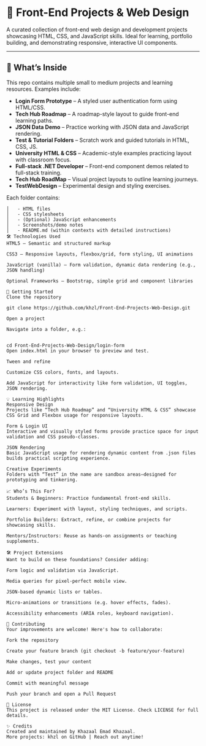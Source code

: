 # 🎨 Front-End Projects & Web Design

A curated collection of front-end web design and development projects showcasing HTML, CSS, and JavaScript skills. Ideal for learning, portfolio building, and demonstrating responsive, interactive UI components.

---

## 🧩 What’s Inside

This repo contains multiple small to medium projects and learning resources. Examples include:

- **Login Form Prototype** – A styled user authentication form using HTML/CSS.
- **Tech Hub Roadmap** – A roadmap-style layout to guide front-end learning paths.
- **JSON Data Demo** – Practice working with JSON data and JavaScript rendering.
- **Test & Tutorial Folders** – Scratch work and guided tutorials in HTML, CSS, JS.
- **University HTML & CSS** – Academic-style examples practicing layout with classroom focus.
- **Full-stack .NET Developer** – Front-end component demos related to full-stack training.
- **Tech Hub RoadMap** – Visual project layouts to outline learning journeys.
- **TestWebDesign** – Experimental design and styling exercises.

Each folder contains:
```text
│   - HTML files
│   - CSS stylesheets
│   - (Optional) JavaScript enhancements
│   - Screenshots/demo notes
│   - README.md (within contexts with detailed instructions)
🛠️ Technologies Used
HTML5 – Semantic and structured markup

CSS3 – Responsive layouts, flexbox/grid, form styling, UI animations

JavaScript (vanilla) – Form validation, dynamic data rendering (e.g., JSON handling)

Optional Frameworks – Bootstrap, simple grid and component libraries

🚀 Getting Started
Clone the repository

git clone https://github.com/khzl/Front-End-Projects-Web-Design.git

Open a project

Navigate into a folder, e.g.:


cd Front-End-Projects-Web-Design/login-form
Open index.html in your browser to preview and test.

Tween and refine

Customize CSS colors, fonts, and layouts.

Add JavaScript for interactivity like form validation, UI toggles, JSON rendering.

💡 Learning Highlights
Responsive Design
Projects like “Tech Hub Roadmap” and “University HTML & CSS” showcase CSS Grid and Flexbox usage for responsive layouts.

Form & Login UI
Interactive and visually styled forms provide practice space for input validation and CSS pseudo-classes.

JSON Rendering
Basic JavaScript usage for rendering dynamic content from .json files builds practical scripting experience.

Creative Experiments
Folders with “Test” in the name are sandbox areas—designed for prototyping and tinkering.

📈 Who’s This For?
Students & Beginners: Practice fundamental front-end skills.

Learners: Experiment with layout, styling techniques, and scripts.

Portfolio Builders: Extract, refine, or combine projects for showcasing skills.

Mentors/Instructors: Reuse as hands-on assignments or teaching supplements.

🛠️ Project Extensions
Want to build on these foundations? Consider adding:

Form logic and validation via JavaScript.

Media queries for pixel-perfect mobile view.

JSON‑based dynamic lists or tables.

Micro‑animations or transitions (e.g. hover effects, fades).

Accessibility enhancements (ARIA roles, keyboard navigation).

🤝 Contributing
Your improvements are welcome! Here's how to collaborate:

Fork the repository

Create your feature branch (git checkout -b feature/your-feature)

Make changes, test your content

Add or update project folder and README

Commit with meaningful message

Push your branch and open a Pull Request

📄 License
This project is released under the MIT License. Check LICENSE for full details.

✨ Credits
Created and maintained by Khazaal Emad Khazaal.
More projects: khzl on GitHub | Reach out anytime!
